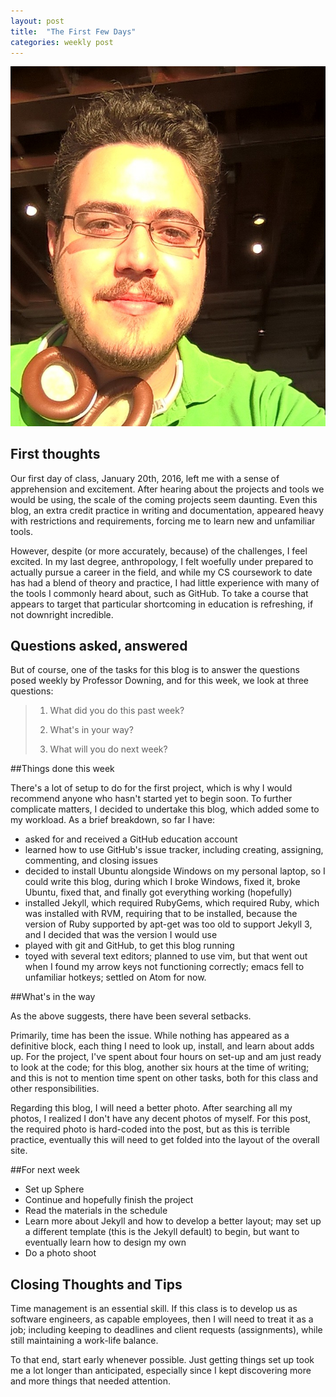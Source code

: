 ```yaml
---
layout: post
title:  "The First Few Days"
categories: weekly post
---
```


![Keith Gibson](/images/Keith-Gibson-at-Mozarts-to-Aspect.jpg "Keith Gibson")

First thoughts
--------------

Our first day of class, January 20th, 2016, left me with a sense of apprehension and excitement. After hearing about the projects and tools we would be using, the scale of the coming projects seem daunting. Even this blog, an extra credit practice in writing and documentation, appeared heavy with restrictions and requirements, forcing me to learn new and unfamiliar tools.

However, despite (or more accurately, because) of the challenges, I feel excited. In my last degree, anthropology, I felt woefully under prepared to actually pursue a career in the field, and while my CS coursework to date has had a blend of theory and practice, I had little experience with many of the tools I commonly heard about, such as GitHub. To take a course that appears to target that particular shortcoming in education is refreshing, if not downright incredible.

Questions asked, answered
-------------------------

But of course, one of the tasks for this blog is to answer the questions posed weekly by Professor Downing, and for this week, we look at three questions:

> 1. What did you do this past week?
>
> 2. What's in your way?
>
> 3. What will you do next week?

##Things done this week

There's a lot of setup to do for the first project, which is why I would recommend anyone who hasn't started yet to begin soon. To further complicate matters, I decided to undertake this blog, which added some to my workload. As a brief breakdown, so far I have:

- asked for and received a GitHub education account
- learned how to use GitHub's issue tracker, including creating, assigning, commenting, and closing issues
- decided to install Ubuntu alongside Windows on my personal laptop, so I could write this blog, during which I broke Windows, fixed it, broke Ubuntu, fixed that, and finally got everything working (hopefully)
- installed Jekyll, which required RubyGems, which required Ruby, which was installed with RVM, requiring that to be installed, because the version of Ruby supported by apt-get was too old to support Jekyll 3, and I decided that was the version I would use
- played with git and GitHub, to get this blog running
- toyed with several text editors; planned to use vim, but that went out when I found my arrow keys not functioning correctly; emacs fell to unfamiliar hotkeys; settled on Atom for now.


##What's in the way

As the above suggests, there have been several setbacks.

Primarily, time has been the issue. While nothing has appeared as a definitive block, each thing I need to look up, install, and learn about adds up. For the project, I've spent about four hours on set-up and am just ready to look at the code; for this blog, another six hours at the time of writing; and this is not to mention time spent on other tasks, both for this class and other responsibilities.

Regarding this blog, I will need a better photo. After searching all my photos, I realized I don't have any decent photos of myself. For this post, the required photo is hard-coded into the post, but as this is terrible practice, eventually this will need to get folded into the layout of the overall site.

##For next week

- Set up Sphere
- Continue and hopefully finish the project
- Read the materials in the schedule
- Learn more about Jekyll and how to develop a better layout; may set up a different template (this is the Jekyll default) to begin, but want to eventually learn how to design my own
- Do a photo shoot

Closing Thoughts and Tips
-------------------------

Time management is an essential skill. If this class is to develop us as software engineers, as capable employees, then I will need to treat it as a job; including keeping to deadlines and client requests (assignments), while still maintaining a work-life balance.

To that end, start early whenever possible. Just getting things set up took me a lot longer than anticipated, especially since I kept discovering more and more things that needed attention.
